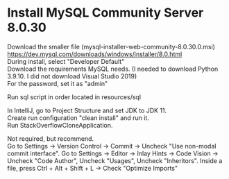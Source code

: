 # Install MySQL Community Server 8.0.30
Download the smaller file (mysql-installer-web-community-8.0.30.0.msi)  
https://dev.mysql.com/downloads/windows/installer/8.0.html  
During install, select "Developer Default"  
Download the requirements MySQL needs. (I needed to download Python 3.9.10. I did not download Visual Studio 2019)  
For the password, set it as "admin"

Run sql script in order located in resources/sql

In IntelliJ, go to Project Structure and set JDK to JDK 11.  
Create run configuration "clean install" and run it.  
Run StackOverflowCloneApplication.  

Not required, but recommend.  
Go to Settings -> Version Control -> Commit -> Uncheck "Use non-modal commit interface".
Go to Settings -> Editor -> Inlay Hints -> Code Vision -> Uncheck "Code Author", Uncheck "Usages", Uncheck "Inheritors".
Inside a file, press Ctrl + Alt + Shift + L -> Check "Optimize Imports"